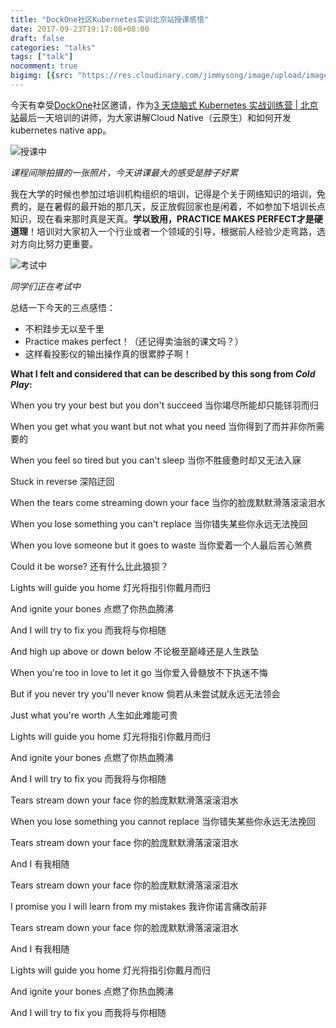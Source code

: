 ```yaml
---
title: "DockOne社区Kubernetes实训北京站授课感悟"
date: 2017-09-23T19:17:08+08:00
draft: false
categories: "talks"
tags: ["talk"]
nocomment: true
bigimg: [{src: "https://res.cloudinary.com/jimmysong/image/upload/images/20171004012.jpg", desc: "东二环中秋节"}]
---
```


今天有幸受[DockOne](http://dockone.io/)社区邀请，作为[3 天烧脑式 Kubernetes 实战训练营 | 北京站](https://www.bagevent.com/event/791762?bag_track=bagevent)最后一天培训的讲师，为大家讲解Cloud Native（云原生）和如何开发kubernetes native app。

![授课中](https://res.cloudinary.com/jimmysong/image/upload/images/kubernetes-training-for-dockone-1.jpg)

*课程间隙拍摄的一张照片，今天讲课最大的感受是脖子好累*

我在大学的时候也参加过培训机构组织的培训，记得是个关于网络知识的培训，免费的，是在暑假的最开始的那几天，反正放假回家也是闲着，不如参加下培训长点知识，现在看来那时真是天真。**学以致用，PRACTICE MAKES PERFECT才是硬道理**！培训对大家初入一个行业或者一个领域的引导，根据前人经验少走弯路，选对方向比努力更重要。

![考试中](https://res.cloudinary.com/jimmysong/image/upload/images/kubernetes-training-for-dockone-2.jpg)

*同学们正在考试中*

总结一下今天的三点感悟：

- 不积跬步无以至千里
- Practice makes perfect！（还记得卖油翁的课文吗？）
- 这样看投影仪的输出操作真的很累脖子啊！


**What I felt and considered that can be described by this song from *Cold Play*:**

When you try your best but you don't succeed 
当你竭尽所能却只能铩羽而归

When you get what you want but not what you need 
当你得到了而并非你所需要的

When you feel so tired but you can't sleep 
当你不胜疲惫时却又无法入寐

Stuck in reverse 
深陷迂回

When the tears come streaming down your face 
当你的脸庞默默滑落滚滚泪水

When you lose something you can't replace 
当你错失某些你永远无法挽回

When you love someone but it goes to waste 
当你爱着一个人最后苦心煞费

Could it be worse? 
还有什么比此狼狈？

Lights will guide you home 
灯光将指引你戴月而归

And ignite your bones 
点燃了你热血腾沸

And I will try to fix you 
而我将与你相随

And high up above or down below 
不论极至巅峰还是人生跌坠

When you're too in love to let it go 
当你爱入骨髓放不下执迷不悔

But if you never try you'll never know 
倘若从未尝试就永远无法领会

Just what you're worth 
人生如此难能可贵

Lights will guide you home 
灯光将指引你戴月而归

And ignite your bones 
点燃了你热血腾沸

And I will try to fix you 
而我将与你相随

Tears stream down your face 
你的脸庞默默滑落滚滚泪水

When you lose something you cannot replace 
当你错失某些你永远无法挽回

Tears stream down your face 
你的脸庞默默滑落滚滚泪水

And I 
有我相随

Tears stream down your face 
你的脸庞默默滑落滚滚泪水

I promise you I will learn from my mistakes 
我许你诺言痛改前非

Tears stream down your face 
你的脸庞默默滑落滚滚泪水

And I 
有我相随

Lights will guide you home 
灯光将指引你戴月而归

And ignite your bones 
点燃了你热血腾沸

And I will try to fix you 
而我将与你相随

